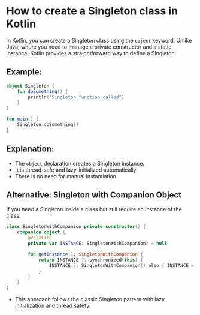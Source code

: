 # How to create a Singleton class in Kotlin

In Kotlin, you can create a Singleton class using the `object` keyword. Unlike Java, where you need to manage a private constructor and a static instance, Kotlin provides a straightforward way to define a Singleton.

## Example:
```kotlin
object Singleton {
    fun doSomething() {
        println("Singleton function called")
    }
}

fun main() {
    Singleton.doSomething()
}
```

## Explanation:
- The `object` declaration creates a Singleton instance.
- It is thread-safe and lazy-initialized automatically.
- There is no need for manual instantiation.

## Alternative: Singleton with Companion Object
If you need a Singleton inside a class but still require an instance of the class:
```kotlin
class SingletonWithCompanion private constructor() {
    companion object {
        @Volatile
        private var INSTANCE: SingletonWithCompanion? = null

        fun getInstance(): SingletonWithCompanion {
            return INSTANCE ?: synchronized(this) {
                INSTANCE ?: SingletonWithCompanion().also { INSTANCE = it }
            }
        }
    }
}
```
- This approach follows the classic Singleton pattern with lazy initialization and thread safety.
